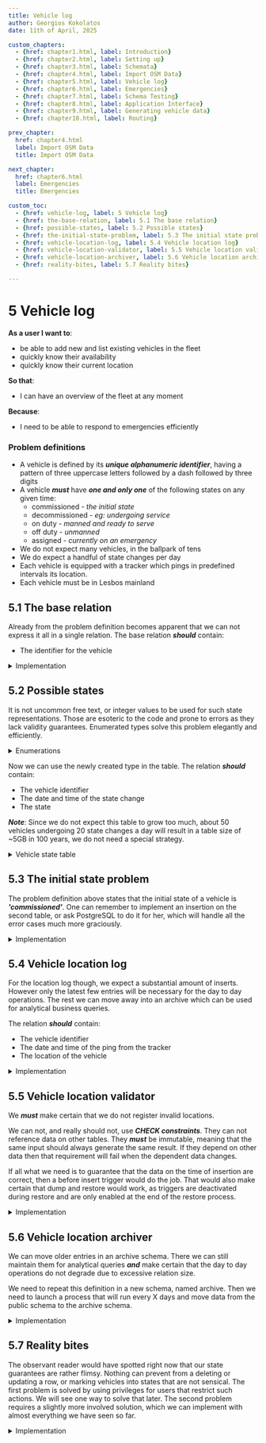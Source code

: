 ```yaml
---
title: Vehicle log
author: Georgios Kokolatos
date: 11th of April, 2025

custom_chapters:
  - {href: chapter1.html, label: Introduction}
  - {href: chapter2.html, label: Setting up}
  - {href: chapter3.html, label: Schemata}
  - {href: chapter4.html, label: Import OSM Data}
  - {href: chapter5.html, label: Vehicle log}
  - {href: chapter6.html, label: Emergencies}
  - {href: chapter7.html, label: Schema Testing}
  - {href: chapter8.html, label: Application Interface}
  - {href: chapter9.html, label: Generating vehicle data}
  - {href: chapter10.html, label: Routing}

prev_chapter:
  href: chapter4.html
  label: Import OSM Data
  title: Import OSM Data

next_chapter:
  href: chapter6.html
  label: Emergencies
  title: Emergencies

custom_toc:
  - {href: vehicle-log, label: 5 Vehicle log}
  - {href: the-base-relation, label: 5.1 The base relation}
  - {href: possible-states, label: 5.2 Possible states}
  - {href: the-initial-state-problem, label: 5.3 The initial state problem}
  - {href: vehicle-location-log, label: 5.4 Vehicle location log}
  - {href: vehicle-location-validator, label: 5.5 Vehicle location validator}
  - {href: vehicle-location-archiver, label: 5.6 Vehicle location archiver}
  - {href: reality-bites, label: 5.7 Reality bites}

---
```


# 5 Vehicle log

**As a user I want to**:

* be able to add new and list existing vehicles in the fleet
* quickly know their availability
* quickly know their current location

**So that**:

* I can have an overview of the fleet at any moment

**Because**:

* I need to be able to respond to emergencies efficiently

### Problem definitions 

* A vehicle is defined by its ***unique alphanumeric identifier***, having a
  pattern of three uppercase letters followed by a dash followed by three digits
* A vehicle ***must*** have ***one and only one*** of the following states on
  any given time:
  * commissioned           - *the initial state*
  * decommissioned         - *eg: undergoing service*
  * on duty                - *manned and ready to serve*
  * off duty               - *unmanned*
  * assigned               - *currently on an emergency*
* We do not expect many vehicles, in the ballpark of tens
* We do expect a handful of state changes per day
* Each vehicle is equipped with a tracker which pings in predefined intervals its
  location.
* Each vehicle must be in Lesbos mainland

## 5.1 The base relation

Already from the problem definition becomes apparent that we can not express it
all in a single relation. The base relation ***should*** contain:

* The identifier for the vehicle

<details>
<summary>Implementation</summary>
```sql
CREATE TABLE vehicles (
    id serial PRIMARY KEY,
    fleet_id varchar(8) UNIQUE NOT NULL,
    CONSTRAINT
        valid_fleet_identifier
    CHECK (
        fleet_id ~ '^[A-Z]{3}-[0-9]{3}$'
    )
);
COMMENT ON TABLE
    vehicles
IS
    'Base relation for vehicles';
```
</details>

## 5.2 Possible states

It is not uncommon free text, or integer values to be used for such state
representations. Those are esoteric to the code and prone to errors as they lack
validity guarantees. Enumerated types solve this problem elegantly and
efficiently.

<details>
<summary>Enumerations</summary>

```sql
CREATE TYPE
    vehicle_state_enum 
AS ENUM (
    'commissioned',
    'decommissioned',
    'on duty',
    'off duty',
    'assigned'
);
COMMENT ON TYPE vehicle_state_enum IS
'This enumerated type represents possible states of a vehicle in the fleet:
 - commissioned: The vehicle is active and ready for assignment.
 - decommissioned: The vehicle is currently not in active use.
 - on duty: The vehicle is currently active in the field.
 - off duty: The vehicle is idle.
 - assigned: The vehicle has been assigned to an emergency.
';
```
</details>

Now we can use the newly created type in the table. The relation ***should***
contain:

* The vehicle identifier
* The date and time of the state change
* The state

***Note***: Since we do not expect this table to grow too much, about 50
vehicles undergoing 20 state changes a day will result in a table size of ~5GB
in 100 years, we do not need a special strategy.

<details>
<summary>Vehicle state table</summary>

```sql
CREATE TABLE vehicle_state (
	state_id serial PRIMARY KEY,
	vehicle_id integer REFERENCES vehicles (id) ON DELETE CASCADE NOT NULL,
	timestamp timestamptz NOT NULL DEFAULT CURRENT_TIMESTAMP,
	state vehicle_state_enum NOT NULL,
	UNIQUE (vehicle_id, timestamp, state)
);
COMMENT ON TABLE
    vehicle_state
IS
    'A log for the state of each vehicle at a given time'
;
```
</details>

## 5.3 The initial state problem

The problem definition above states that the initial state of a vehicle is
***'commissioned'***. One can remember to implement an insertion on the second
table, or ask PostgreSQL to do it for her, which will handle all the error cases
much more graciously.

<details>
<summary>Implementation</summary>

```sql
CREATE OR REPLACE FUNCTION fn_vehicle_initial_state()
RETURNS TRIGGER AS
$body$
BEGIN
    INSERT INTO
        vehicle_state (vehicle_id, state)
    VALUES
        (NEW.id, 'commissioned');
    RETURN NEW;
END;
$body$
LANGUAGE plpgsql;
```
```sql
CREATE TRIGGER
    after_insert_vehicles
AFTER INSERT ON
    vehicles
FOR EACH ROW EXECUTE FUNCTION 
    fn_vehicle_initial_state();
```

A couple of notes:

* We want an AFTER action because otherwise the foreign key constrain
  will fail as the row is not yet inserted
* Both insert action happen on the same transaction horizon, obviously not
  the same ctid though
* Both inserts have to succeed otherwise, both inserts fail. This
  guarantees that there will not be vehicle entries without at least one
  vehicle_state entry

</details>

## 5.4 Vehicle location log

For the location log though, we expect a substantial amount of inserts. However
only the latest few entries will be necessary for the day to day operations. The
rest we can move away into an archive which can be used for analytical business
queries.

The relation ***should*** contain:

* The vehicle identifier
* The date and time of the ping from the tracker
* The location of the vehicle

<details>
<summary>Implementation</summary>

```sql
CREATE TABLE vehicle_location (
	location_id bigserial PRIMARY KEY,
	vehicle_id integer REFERENCES vehicles (id) ON DELETE CASCADE NOT NULL,
	timestamp timestamptz NOT NULL DEFAULT CURRENT_TIMESTAMP,
	location geometry(POINT, 2100) NOT NULL, -- The Hellenic SRID, EGSA87
	UNIQUE (vehicle_id, timestamp, location)
);
COMMENT ON TABLE
    vehicle_location
IS
    'A log for the location of each vehicle at a given time'
;
```

</details>

## 5.5 Vehicle location validator

We ***must*** make certain that we do not register invalid locations.

We can not, and really should not, use ***CHECK constraints***. They can not
reference data on other tables. They ***must*** be immutable, meaning that the
same input should always generate the same result. If they depend on other data
then that requirement will fail when the dependent data changes.

If all what we need is to guarantee that the data on the time of insertion are
correct, then a before insert trigger would do the job. That would also make
certain that dump and restore would work, as triggers are deactivated during
restore and are only enabled at the end of the restore process.

<details>
<summary>Implementation</summary>

```sql
CREATE OR REPLACE FUNCTION fn_location_check ()
RETURNS TRIGGER AS
$body$
DECLARE
    check_way osm_raw_data.planet_osm_polygon.way%TYPE;
BEGIN
    SELECT
        way INTO check_way
    FROM
        osm_raw_data.planet_osm_polygon
    WHERE
        name = 'Λέσβος' AND
        place = 'island';
 
    IF NOT ST_Contains(check_way, NEW.location) THEN
        RAISE EXCEPTION 'Location (%) out of bounds', ST_AsText(NEW.location)
            USING HINT = 'Please check that the location is within Lesvos';
    END IF;
    RETURN NEW;
END;
$body$
LANGUAGE plpgsql;

CREATE TRIGGER
    vehicle_location_insert check
BEFORE INSERT ON
    vehicle_location
FOR EACH ROW EXECUTE FUNCTION
    fn_location_check()
;

CREATE TRIGGER
    vehicle_location_update_check
BEFORE UPDATE ON
    vehicle_location
FOR EACH ROW
WHEN (OLD.location IS DISTINCT FROM NEW.location)
EXECUTE FUNCTION
    fn_location_check()
;
```

</details>

## 5.6 Vehicle location archiver

We can move older entries in an archive schema. There we can still maintain
them for analytical queries ***and*** make certain that the day to day
operations do not degrade due to excessive relation size.

We need to repeat this definition in a new schema, named archive. Then we need
to launch a process that will run every X days and move data from the public
schema to the archive schema.

<details>
<summary>Implementation</summary>

```sql
CREATE SCHEMA IF NOT EXISTS archive;

CREATE TABLE archive.vehicle_location (
    LIKE public.vehicle_location
);
COMMENT ON TABLE
    archive.vehicle_location
IS
    'Historical entries of vehicle_location table'
;
```

Then we create the archive function and attach it to a delete trigger.

```sql
CREATE OR REPLACE FUNCTION fn_vehicle_location_archive ()
RETURNS TRIGGER AS
$body$
BEGIN
    INSERT INTO
        archive.vehicle_location
    VALUES
        (OLD.*);
    RETURN OLD;
END;
$body$
LANGUAGE plpgsql;

CREATE TRIGGER
    vehicle_location_archive
AFTER DELETE ON
    vehicle_location
FOR EACH ROW EXECUTE FUNCTION
    fn_vehicle_location_archive()
;
```

Finally we create a cron job to archive location events every day five minutes
past midnight.

```sql
CREATE EXTENSION IF NOT EXISTS pg_cron;
SELECT
    cron.schedule(
        '5 0 * * *',                                    -- Minute Hour Day Month Weekday
        $body$
            DELETE FROM
                public.vehicle_location
            WHERE
                timestamp < NOW() - INTERVAL '1 WEEK'
        $body$
    );
```
</details>

## 5.7 Reality bites

The observant reader would have spotted right now that our state guarantees are
rather flimsy. Nothing can prevent from a deleting or updating a row, or marking
vehicles into states that are not sensical. The first problem is solved by using
privileges for users that restrict such actions. We will see one way to solve
that later. The second problem requires a slightly more involved solution, which
we can implement with almost everything we have seen so far.

<details>
<summary>Implementation</summary>

Identify what the allowed state transitions are.

```
                 +------------------+
                 |   commissioned   |<-----+
                 +------------------+      |
                          |                |
                          v                |
                 +------------------+      |
                 |     off duty     |      |
                 +------------------+      |
                   |            |          |
                   v            v          |
           +------------+   +--------------+---+
           |  on duty   |   |  decommissioned  |
           +------------+   +------------------+
                |   ^
                v   |
          +------------------+
          |     assigned     |
          +------------------+

```

Create and populate a helper table that records the transitions.

```sql
CREATE TABLE valid_vehicle_state_transitions (
    from_state vehicle_state_enum NOT NULL,
    to_state vehicle_state_enum NOT NULL,
    PRIMARY KEY (from_state, to_state)
);

INSERT INTO
    valid_vehicle_state_transitions (from_state, to_state)
VALUES
    ('commissioned', 'off duty'),
    ('off duty', 'decommissioned'),
    ('off duty', 'on duty'),
    ('on duty', 'assigned'),
    ('on duty', 'off duty'),
    ('assigned', 'on duty'),
    ('decommissioned', 'commissioned')
;
```

Then create a Finite State Machine function to check the new vehicle_state
against the valid transitions table.

```sql
CREATE OR REPLACE FUNCTION fn_state_fsm_insert()
RETURNS TRIGGER AS $$
DECLARE
	previous_state    vehicle_state.state%TYPE;
	next_state        vehicle_state.state%TYPE := NEW.state;
	is_valid          BOOLEAN := FALSE;
BEGIN
	SELECT
        state INTO previous_state
	FROM
        vehicle_state
	WHERE
        vehicle_id = NEW.vehicle_id
	ORDER BY
        timestamp DESC
	LIMIT 1;

	IF previous_state IS NULL THEN
		IF next_state <> 'commissioned' THEN
		    RAISE EXCEPTION 'Invalid state transition for vehicle %: NULL → %',
				NEW.vehicle_id, next_state
            USING HINT = 'Initial state must be "commissioned"';
		END IF;
		RETURN NEW;
	END IF;

    PERFORM
        1
    FROM
        valid_vehicle_state_transitions
    WHERE
        from_state = previous_state AND
        to_state = next_state;

    IF NOT FOUND THEN
        RAISE EXCEPTION 'Invalid state transition for vehicle %: % → %',
            NEW.vehicle_id, previous_state, next_state;
    END IF;

	RETURN NEW;
END;
$$ LANGUAGE plpgsql;
```

Finally, attach it to a before insert into vehicle_state trigger.

```sql
CREATE TRIGGER
    before_insert_vehicle_state
BEFORE INSERT ON
    vehicle_state
FOR EACH ROW EXECUTE FUNCTION 
    fn_state_fsm_insert();

```
</summary>
